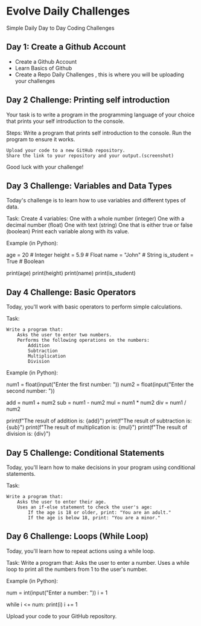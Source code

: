 # Evolve Daily Challenges
Simple Daily Day to Day Coding Challenges

## Day 1: Create a Github Account

- Create a Github Account
- Learn Basics of Github
- Create a Repo Daily Challenges , this is where you will be uploading your challenges

## Day 2 Challenge: Printing self introduction

Your task is to write a program in the programming language of your choice that prints your self introduction to the console.

Steps:
    Write a program that prints self introduction to the console.
    Run the program to ensure it works.

    Upload your code to a new GitHub repository.
    Share the link to your repository and your output.(screenshot)

Good luck with your challenge!

## Day 3 Challenge: Variables and Data Types

Today's challenge is to learn how to use variables and different types of data.

Task:
    Create 4 variables:
        One with a whole number (integer)
        One with a decimal number (float)
        One with text (string)
        One that is either true or false (boolean)
    Print each variable along with its value.

Example (in Python):

age = 20  # Integer
height = 5.9  # Float
name = "John"  # String
is_student = True  # Boolean

print(age)
print(height)
print(name)
print(is_student)

## Day 4 Challenge: Basic Operators

Today, you'll work with basic operators to perform simple calculations.

Task:

    Write a program that:
        Asks the user to enter two numbers.
        Performs the following operations on the numbers:
            Addition
            Subtraction
            Multiplication
            Division

Example (in Python):

num1 = float(input("Enter the first number: "))
num2 = float(input("Enter the second number: "))

add = num1 + num2
sub = num1 - num2
mul = num1 * num2
div = num1 / num2

print(f"The result of addition is: {add}")
print(f"The result of subtraction is: {sub}")
print(f"The result of multiplication is: {mul}")
print(f"The result of division is: {div}")

## Day 5 Challenge: Conditional Statements

Today, you'll learn how to make decisions in your program using conditional statements.

Task:

    Write a program that:
        Asks the user to enter their age.
        Uses an if-else statement to check the user's age:
            If the age is 18 or older, print: "You are an adult."
            If the age is below 18, print: "You are a minor."

## Day 6 Challenge: Loops (While Loop)

Today, you'll learn how to repeat actions using a while loop.

Task:
    Write a program that:
        Asks the user to enter a number.
        Uses a while loop to print all the numbers from 1 to the user's number.

Example (in Python):

num = int(input("Enter a number: "))
i = 1

while i <= num:
    print(i)
    i += 1

Upload your code to your GitHub repository.
